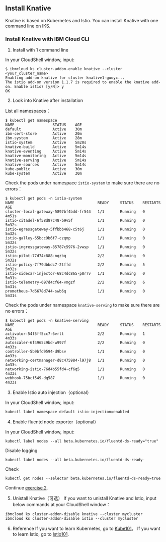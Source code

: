 ## Install Knative

Knative is based on Kubernetes and Istio. You can install Knative with one command line on IKS.

### Install Knative with IBM Cloud CLI

1. Install with 1 command line

In your CloudShell window, input:
```
$ ibmcloud ks cluster-addon-enable knative --cluster <your_cluster_name>
Enabling add-on knative for cluster knative1-guoyc...
The istio add-on version 1.1.7 is required to enable the knative add-on. Enable istio? [y/N]> y
OK
```


2. Look into Knative after installation

List all namespaces：
```
$ kubectl get namespace
NAME                 STATUS    AGE
default              Active    30m
ibm-cert-store       Active    20m
ibm-system           Active    28m
istio-system         Active    5m20s
knative-build        Active    5m14s
knative-eventing     Active    5m14s
knative-monitoring   Active    5m14s
knative-serving      Active    5m14s
knative-sources      Active    5m14s
kube-public          Active    30m
kube-system          Active    30m
```

Check the pods under namespace `istio-system` to make sure there are no errors：
```
$ kubectl get pods -n istio-system
NAME                                     READY     STATUS    RESTARTS   AGE
cluster-local-gateway-5897bf4bdd-fr544   1/1       Running   0          4m51s
istio-citadel-6f58d87c48-b9v5f           1/1       Running   0          5m32s
istio-egressgateway-5ffbbb468-c5t6j      1/1       Running   0          5m32s
istio-galley-65bcc9b6f7-czqmp            1/1       Running   0          5m32s
istio-ingressgateway-85787c5976-2vwsp    1/1       Running   0          5m32s
istio-pilot-77d74c888-nqzbq              2/2       Running   0          5m32s
istio-policy-7f79dbbdc7-2tffd            2/2       Running   5          5m32s
istio-sidecar-injector-68c4dc865-p8r7v   1/1       Running   0          5m31s
istio-telemetry-697d4cf64-vmgzf          2/2       Running   6          5m31s
prometheus-7d6678d744-swb6q              1/1       Running   0          5m31s
```

Check the pods under namespace `knative-serving` to make sure there are no errors：
```
$ kubectl get pods -n knative-serving
NAME                                     READY     STATUS    RESTARTS   AGE
activator-54f5ff5cc7-6vrlt               2/2       Running   1          4m33s
autoscaler-6f4965c9bd-w997f              2/2       Running   0          4m33s
controller-5b9bfd9594-d9bsv              1/1       Running   0          4m33s
networking-certmanager-d8c475984-l97j8   1/1       Running   0          4m33s
networking-istio-76d4b55fd4-cf6q5        1/1       Running   0          4m33s
webhook-75bcf549-dq587                   1/1       Running   0          4m33s
```

3. Enable Istio auto injection（optional）

In your CloudShell window, input:
```
kubectl label namespace default istio-injection=enabled
```

4. Enable fluentd node exporter（optional）

In your CloudShell window, input:
```
kubectl label nodes --all beta.kubernetes.io/fluentd-ds-ready="true"
```
Disable logging
```
kubectl label nodes --all beta.kubernetes.io/fluentd-ds-ready-
```
Check
```
kubectl get nodes --selector beta.kubernetes.io/fluentd-ds-ready=true
```

Continue [exercise 2](../exercise-2/README.md).

5. Unistall Knative（可选）
If you want to unistall Knative and Istio, input below commands at your CloudShell window：
```
ibmcloud ks cluster-addon-disable knative --cluster mycluster
ibmcloud ks cluster-addon-disable istio --cluster mycluster
```

6. Reference
If you want to learn Kubernetes, go to [Kube101](https://github.com/IBM/kube101/tree/master/workshop)。
If you want to learn Istio, go to [Istio101](https://github.com/IBM/istio101/tree/master/workshop).